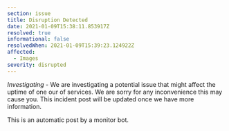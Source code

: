 ```yaml
---
section: issue
title: Disruption Detected
date: 2021-01-09T15:38:11.853917Z
resolved: true
informational: false
resolvedWhen: 2021-01-09T15:39:23.124922Z
affected:
  - Images
severity: disrupted
---
```

*Investigating* - We are investigating a potential issue that might affect the uptime of one our of services. We are sorry for any inconvenience this may cause you. This incident post will be updated once we have more information.

This is an automatic post by a monitor bot.
        